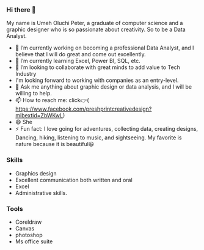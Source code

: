 ### Hi there 👋

My name is Umeh Oluchi Peter, a graduate of computer science and a graphic designer who is so passionate about creativity. So to be a Data Analyst.

- 🔭 I’m currently working on becoming a professional Data Analyst, and I believe that I will do great and come out excellently.
- 🌱 I’m currently learning Excel, Power BI, SQL, etc. 
- 👯 I’m looking to collaborate with great minds to add value to Tech Industry 
- I'm looking forward to working with companies as an entry-level.
- 💬 Ask me anything about graphic design or data analysis, and I will be willing to help. 
- 📫 How to reach me: click👉( https://www.facebook.com/preshprintcreativedesign?mibextid=ZbWKwL)
- 😄 She
- ⚡ Fun fact: I love going for adventures, collecting data, creating designs, Dancing, hiking, listening to music, and sightseeing. My favorite is nature because it is beautiful😃

### Skills

- Graphics design 
- Excellent communication both written and oral 
- Excel 
- Administrative skills.

### Tools 

- Coreldraw 
- Canvas
- photoshop 
- Ms office suite





